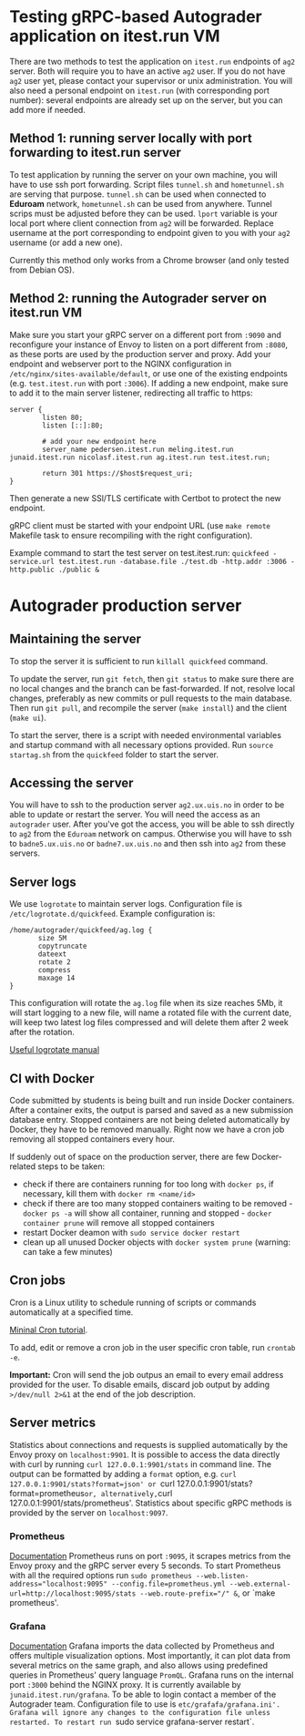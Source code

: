 # Testing gRPC-based Autograder application on itest.run VM

There are two methods to test the application on `itest.run` endpoints of `ag2` server.
Both will require you to have an active `ag2` user. If you do not have `ag2` user yet, please contact your supervisor or unix administration.
You will also need a personal endpoint on `itest.run` (with corresponding port number): several endpoints are already set up on the server, but you can add more if needed.

## Method 1: running server locally with port forwarding to itest.run server
To test application by running the server on your own machine, you will have to use ssh port forwarding. Script files `tunnel.sh` and `hometunnel.sh` are serving that purpose. `tunnel.sh` can be used when connected to **Eduroam** network, `hometunnel.sh` can be used from anywhere. 
Tunnel scrips must be adjusted before they can be used. `lport` variable is your local port where client connection from `ag2` will be forwarded. 
Replace username at the port corresponding to endpoint given to you with your `ag2` username (or add a new one).

Currently this method only works from a Chrome browser (and only tested from Debian OS).


## Method 2: running the Autograder server on itest.run VM

Make sure you start your gRPC server on a different port from `:9090` and reconfigure your instance of Envoy to listen on a port different from `:8080`, as these ports are used by the production server and proxy. Add your endpoint and webserver port to the NGINX configuration in `/etc/nginx/sites-available/default`, or use one of the existing endpoints (e.g. `test.itest.run` with port `:3006`). If adding a new endpoint, make sure to add it to the main server listener, redirecting all traffic to https:

```
server {
        listen 80;
        listen [::]:80;

        # add your new endpoint here
        server_name pedersen.itest.run meling.itest.run junaid.itest.run nicolasf.itest.run ag.itest.run test.itest.run;

        return 301 https://$host$request_uri;
}
```
Then generate a new SSl/TLS certificate with Certbot to protect the new endpoint.

gRPC client must be started with your endpoint URL (use `make remote` Makefile task to ensure recompiling with the right configuration).

Example command to start the test server on test.itest.run:
`quickfeed -service.url test.itest.run -database.file ./test.db -http.addr :3006 -http.public ./public &`



# Autograder production server

## Maintaining the server

To stop the server it is sufficient to run `killall quickfeed` command.

To update the server, run `git fetch`, then `git status` to make sure there are no local changes and the branch can be fast-forwarded.
If not, resolve local changes, preferably as new commits or pull requests to the main database. Then run `git pull`, and recompile the server (`make install`) and the client (`make ui`).

To start the server, there is a script with needed environmental variables and startup command with all necessary options provided. Run `source startag.sh` from the `quickfeed` folder to start the server.

 ## Accessing the server

 You will have to ssh to the production server `ag2.ux.uis.no` in order to be able to update or restart the server. You will need the access as an `autograder` user. After you've got the access, you will be able to ssh directly to `ag2` from the `Eduroam` network on campus. Otherwise you will have to ssh to `badne5.ux.uis.no` or `badne7.ux.uis.no` and then ssh into `ag2` from these servers.

 ## Server logs

 We use `logrotate` to maintain server logs. Configuration file is `/etc/logrotate.d/quickfeed`.
 Example configuration is:

 ```
 /home/autograder/quickfeed/ag.log {
        size 5M
        copytruncate
        dateext
        rotate 2
        compress
        maxage 14
}
```
This configuration will rotate the `ag.log` file when its size reaches 5Mb, it will start logging to a new file, will name a rotated file with the current date, will keep two latest log files compressed and will delete them after 2 week after the rotation.


[Useful logrotate manual](https://www.digitalocean.com/community/tutorials/how-to-manage-logfiles-with-logrotate-on-ubuntu-16-04)

## CI with Docker

Code submitted by students is being built and run inside Docker containers. After a container exits, the output is parsed and saved as a new submission database entry. Stopped containers are not being deleted automatically by Docker, they have to be removed manually. Right now we have a cron job removing all stopped containers every hour. 

If suddenly out of space on the production server, there are few Docker-related steps to be taken:

- check if there are containers running for too long with `docker ps`, if necessary, kill them with `docker rm <name/id>`
- check if there are too many stopped containers waiting to be removed
        - `docker ps -a` will show all container, running and stopped
        - `docker container prune` will remove all stopped containers
- restart Docker deamon with `sudo service docker restart`
- clean up all unused Docker objects with `docker system prune` (warning: can take a few minutes)

## Cron jobs

Cron is a Linux utility to schedule running of scripts or commands automatically at a specified time.

[Mininal Cron tutorial](https://www.ostechnix.com/a-beginners-guide-to-cron-jobs/).

To add, edit or remove a cron job in the user specific cron table, run `crontab -e`. 

**Important:** Cron will send the job outpus an email to every email address provided for the user. To disable emails, discard job output by adding `>/dev/null 2>&1` at the end of the job description.


## Server metrics

Statistics about connections and requests is supplied automatically by the Envoy proxy on `localhost:9901`. It is possible to access the data directly with curl by running `curl 127.0.0.1:9901/stats` in command line. The output can be formatted by adding a `format` option, e.g. `curl 127.0.0.1:9901/stats?format=json' or `curl 127.0.0.1:9901/stats?format=prometheus` or, alternatively, `curl 127.0.0.1:9901/stats/prometheus'.
Statistics about specific gRPC methods is provided by the server on `localhost:9097`.

### Prometheus
[Documentation](https://prometheus.io/docs/introduction/overview/)
Prometheus runs on port `:9095`, it scrapes metrics from the Envoy proxy and the gRPC server every 5 seconds.
To start Prometheus with all the required options run `sudo prometheus --web.listen-address="localhost:9095" --config.file=prometheus.yml --web.external-url=http://localhost:9095/stats --web.route-prefix="/" &`, or `make prometheus'.


### Grafana
[Documentation](https://grafana.com/docs/grafana/latest/)
Grafana imports the data collected by Prometheus and offers multiple visualization options. Most importantly, it can plot data from several metrics on the same graph, and also allows using predefined queries in Prometheus' query language `PromQL`. Grafana runs on the internal port `:3000` behind the NGINX proxy. It is currently available by `junaid.itest.run/grafana`. To be able to login contact a member of the Autograder team.
Configuration file to use is `etc/grafafa/grafana.ini'. Grafana will ignore any changes to the configuration file unless restarted. To restart run `sudo service grafana-server restart`.

